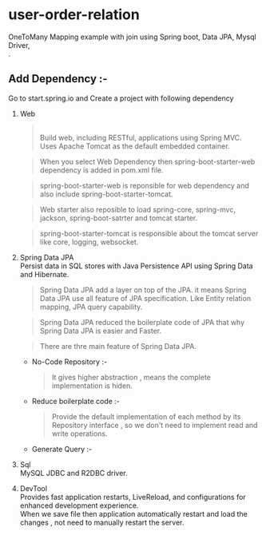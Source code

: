 # user-order-relation
OneToMany Mapping example with join using Spring boot, Data JPA, Mysql Driver,</br>.


Add Dependency :-
---
Go to start.spring.io and Create a project with following dependency
1. Web 
   ><br/>  Build web, including RESTful, applications using Spring MVC. Uses Apache Tomcat as the default embedded container. </br>
   
   > When you select Web Dependency then spring-boot-starter-web dependency is added in pom.xml file.</br>
   
   > spring-boot-starter-web is reponsible for web dependency and also include spring-boot-starter-tomcat. <br>
   
   > Web starter also reposible to load spring-core, spring-mvc, jackson, spring-boot-satrter and tomcat starter.</br>
   
   > spring-boot-starter-tomcat is responsible about the tomcat server like core, logging, websocket.</br>
      
2. Spring Data JPA
  <br/> Persist data in SQL stores with Java Persistence API using Spring Data and Hibernate.</br>
   > Spring Data JPA add a layer on top of the JPA. it means Spring Data JPA use all feature of JPA specification. Like Entity relation mapping,
     JPA query capability.</br>
     
   > Spring Data JPA reduced the boilerplate code of JPA that why Spring Data JPA is easier and Faster.</br>
   
   >  There are thre main feature of Spring Data JPA. </br>
   
     * No-Code Repository :- </br>
       > It gives higher abstraction , means the complete implementation is hiden.</br>
     * Reduce boilerplate code :- </br>
       > Provide the default implementation of each method by its Repository interface , so we don't need to implement read and write operations.</br>
     * Generate Query :- </br>
       
     
  
3. Sql 
  <br> MySQL JDBC and R2DBC driver.
  
4. DevTool
 </br>Provides fast application restarts, LiveReload, and configurations for enhanced development experience.
 </br> When we save file then application automatically restart and load the changes , not need to manually restart the server.
